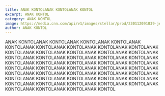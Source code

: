 ```yaml
---
title: ANAK KONTOLANAK KONTOLANAK KONTOL
excerpt: ANAK KONTOL
category: ANAK KONTOL
image: https://media.cnn.com/api/v1/images/stellar/prod/230112091039-joko-widodo-file.jpg?c=16x9&q=h_653,w_1160,c_fill/f_avif
author: ANAK KONTOL
---
```

ANAK KONTOLANAK KONTOLANAK KONTOLANAK KONTOLANAK KONTOLANAK KONTOLANAK KONTOLANAK KONTOLANAK KONTOLANAK KONTOLANAK KONTOLANAK KONTOLANAK KONTOLANAK KONTOLANAK KONTOLANAK KONTOLANAK KONTOLANAK KONTOLANAK KONTOLANAK KONTOLANAK KONTOLANAK KONTOLANAK KONTOLANAK KONTOLANAK KONTOLANAK KONTOLANAK KONTOLANAK KONTOLANAK KONTOLANAK KONTOLANAK KONTOLANAK KONTOLANAK KONTOLANAK KONTOLANAK KONTOLANAK KONTOLANAK KONTOLANAK KONTOLANAK KONTOLANAK KONTOLANAK KONTOLANAK KONTOLANAK KONTOLANAK KONTOLANAK KONTOLANAK KONTOLANAK KONTOLANAK KONTOL
